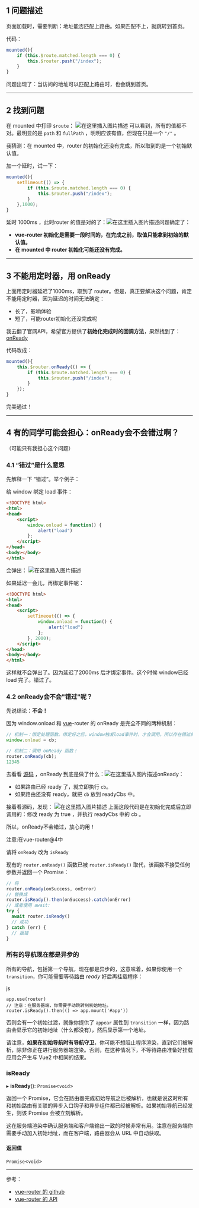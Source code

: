## 1 问题描述

页面加载时，需要判断：地址能否匹配上路由。如果匹配不上，就跳转到首页。

代码：

```js
mounted(){
	if (this.$route.matched.length === 0) {
		this.$router.push("/index");
	}
}
```

问题出现了：当访问的地址可以匹配上路由时，也会跳到首页。

---

## 2 找到问题

在 mounted 中打印 `$route`：
![在这里插入图片描述](../public/blogsImage/20200119112622658.png)
可以看到，所有的值都不对。最明显的是 `path` 和 `fullPath` ，明明应该有值，但现在只是一个 `"/"` 。

我猜测：在 mounted 中，router 的初始化还没有完成，所以取到的是一个初始默认值。

加一个延时，试一下：

```js
mounted(){
	setTimeout(() => {
		if (this.$route.matched.length === 0) {
			this.$router.push("/index");
		}
	},1000);
}
```

延时 1000ms ，此时router 的值是对的了：![在这里插入图片描述](../public/blogsImage/20200119113930727.png)问题确定了：

- **vue-router 初始化是需要一段时间的，在完成之前，取值只能拿到初始的默认值。**
- **在 mounted 中 router 初始化可能还没有完成。**

---

## 3 不能用定时器，用 onReady

上面用定时器延迟了1000ms，取到了 router。但是，真正要解决这个问题，肯定不能用定时器，因为延迟的时间无法确定：

- 长了，影响体验
- 短了，可能router初始化还没完成呢

我去翻了官网API，希望官方提供了**初始化完成时的回调方法**，果然找到了：[onReady](https://router.vuejs.org/zh/api/#router-onready)

代码改成：

```js
mounted(){
	this.$router.onReady(() => {
		if (this.$route.matched.length === 0) {
			this.$router.push("/index");
		}
	});
}
```

完美通过！

---

## 4 有的同学可能会担心：onReady会不会错过啊？

（可能只有我担心这个问题）

### 4.1 “错过”是什么意思

先解释一下 “错过”。举个例子：

给 window 绑定 load 事件：

```html
<!DOCTYPE html>
<html>
<head>
	<script>
		window.onload = function() {
			alert("load")
		};
	</script>
</head>
<body></body>
</html>
```

会弹出：
![在这里插入图片描述](../public/blogsImage/20200119120959565.png)

如果延迟一会儿，再绑定事件呢：

```html
<!DOCTYPE html>
<html>
<head>
	<script>
		setTimeout(() => {
			window.onload = function() {
				alert("load")
			};
		}, 2000);
	</script>
</head>
<body></body>
</html>
```

这样就不会弹出了。因为延迟了2000ms 后才绑定事件。这个时候 window已经 load 完了。错过了。

### 4.2 onReady会不会"错过"呢？

先说结论：**不会！**

因为 window.onload 和 [vue](https://so.csdn.net/so/search?q=vue&spm=1001.2101.3001.7020)\-router 的 onReady 是完全不同的两种机制：

```js
// 机制一：绑定处理函数。绑定好之后，window触发load事件时，才会调用。所以存在错过的现象
window.onload = cb;

// 机制二：调用 onReady 函数！
router.onReady(cb); 
12345
```

去看看 [源码](https://github.com/vuejs/vue-router/blob/dev/src/history/base.js) ，onReady 到底是做了什么：![在这里插入图片描述](../public/blogsImage/20200120092136926.png)onReady：

- 如果路由已经 ready 了，就立即执行 `cb`。
- 如果路由还没有 ready，就把 `cb` 放到 readyCbs 中。

接着看源码，发现：
![在这里插入图片描述](../public/blogsImage/20200120100527714.png)
上面这段代码是在初始化完成后立即调用的：修改 ready 为 true ，并执行 readyCbs 中的 cb 。

所以，onReady不会错过，放心的用！

注意:在vue-router@4中

请将 `onReady` 改为 `isReady`

现有的 `router.onReady()` 函数已被 `router.isReady()` 取代，该函数不接受任何参数并返回一个 Promise：

```js
// 将
router.onReady(onSuccess, onError)
// 替换成
router.isReady().then(onSuccess).catch(onError)
// 或者使用 await:
try {
  await router.isReady()
  // 成功
} catch (err) {
  // 报错
}
```

### **所有**的导航现在都是异步的

所有的导航，包括第一个导航，现在都是异步的，这意味着，如果你使用一个 `transition`，你可能需要等待路由 *ready* 好后再挂载程序：

js

```
app.use(router)
// 注意：在服务器端，你需要手动跳转到初始地址。
router.isReady().then(() => app.mount('#app'))
```

否则会有一个初始过渡，就像你提供了 `appear` 属性到 `transition` 一样，因为路由会显示它的初始地址（什么都没有），然后显示第一个地址。

请注意，**如果在初始导航时有导航守卫**，你可能不想阻止程序渲染，直到它们被解析，除非你正在进行服务器端渲染。否则，在这种情况下，不等待路由准备好挂载应用会产生与 Vue2 中相同的结果。

### isReady

▸ **isReady**(): `Promise`<`void`>

返回一个 Promise，它会在路由器完成初始导航之后被解析，也就是说这时所有和初始路由有关联的异步入口钩子和异步组件都已经被解析。如果初始导航已经发生，则该 Promise 会被立刻解析。

这在服务端渲染中确认服务端和客户端输出一致的时候非常有用。注意在服务端你需要手动加入初始地址，而在客户端，路由器会从 URL 中自动获取。

#### 返回值

`Promise`<`void`>

---

参考：

- [vue-router 的 github](https://github.com/vuejs/vue-router)
- [vue-router 的 API](https://router.vuejs.org/zh/api/#router-link)
